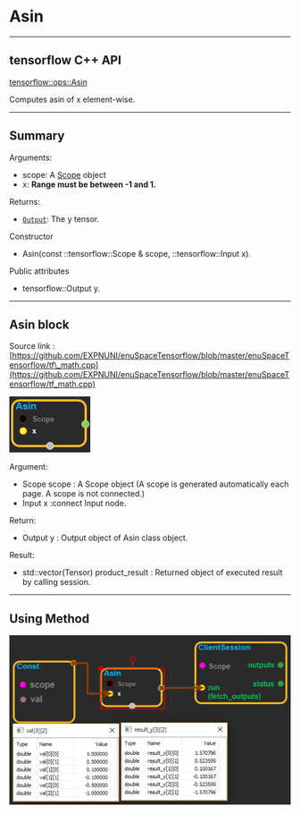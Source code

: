 # Asin

---

## tensorflow C++ API

[tensorflow::ops::Asin](https://www.tensorflow.org/api_docs/cc/class/tensorflow/ops/asin)

Computes asin of x element-wise.

---

## Summary

Arguments:

* scope: A [Scope](https://www.tensorflow.org/api_docs/cc/class/tensorflow/scope.html#classtensorflow_1_1_scope) object
* x: **Range must be between -1 and 1.**

Returns:

* [`Output`](https://www.tensorflow.org/api_docs/cc/class/tensorflow/output.html#classtensorflow_1_1_output): The y tensor.

Constructor

* Asin\(const ::tensorflow::Scope & scope, ::tensorflow::Input x\).

Public attributes

* tensorflow::Output y.

---

## Asin block

Source link : [https://github.com/EXPNUNI/enuSpaceTensorflow/blob/master/enuSpaceTensorflow/tf\_math.cpp](https://github.com/EXPNUNI/enuSpaceTensorflow/blob/master/enuSpaceTensorflow/tf_math.cpp)

![](/assets/math_Asin_Symbol.png)

Argument:

* Scope scope : A Scope object \(A scope is generated automatically each page. A scope is not connected.\)
* Input x :connect  Input node.

Return:

* Output y : Output object of Asin class object.

Result:

* std::vector\(Tensor\) product\_result : Returned object of executed result by calling session.

---

## Using Method

![](/assets/math_Asin_Method.png)

